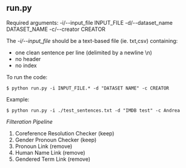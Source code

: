 ## run.py



Required arguments:
-i/--input_file INPUT_FILE 
-d/--dataset_name DATASET_NAME 
-c/--creator CREATOR


The *-i/--input_file* should be a text-based file (ie. txt,csv) containing:
- one clean sentence per line (delimited by a newline \n)
- no header
- no index



To run the code:

```
$ python run.py -i INPUT_FILE.* -d "DATASET NAME" -c CREATOR

```


Example:


```
$ python run.py -i ./test_sentences.txt -d "IMDB test" -c Andrea

```


*Filteration Pipeline*
1. Coreference Resolution Checker (keep)
2. Gender Pronoun Checker (keep)
3. Pronoun Link (remove)
4. Human Name Link (remove)
5. Gendered Term Link (remove)

